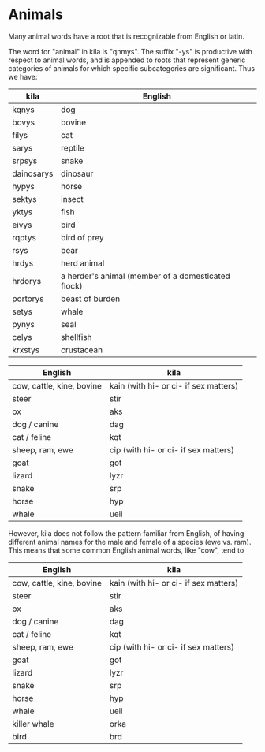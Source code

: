 # Animals

Many animal words have a root that is recognizable from English or latin.

The word for "animal" in kila is "qnmys". The suffix "-ys" is productive with respect to animal words, and is appended to roots that represent generic categories of animals for which specific subcategories are significant. Thus we have:

kila | English
--- | ---
kqnys | dog
bovys | bovine
filys | cat
sarys | reptile
srpsys | snake
dainosarys | dinosaur
hypys | horse
sektys | insect
yktys | fish
eivys | bird
rqptys | bird of prey
rsys | bear
hrdys | herd animal
hrdorys | a herder's animal (member of a domesticated flock)
portorys | beast of burden
setys | whale
pynys | seal
celys | shellfish
krxstys | crustacean


English | kila
--- | ---
cow, cattle, kine, bovine | kain (with hi- or ci- if sex matters)
steer | stir
ox | aks
dog / canine | dag
cat / feline | kqt
sheep, ram, ewe | cip (with hi- or ci- if sex matters)
goat | got
lizard | lyzr
snake | srp
horse | hyp
whale | ueil


However, kila does not follow the pattern familiar from English, of having different animal names for the male and female of a species (ewe vs. ram). This means that some common English animal words, like "cow", tend to 

English | kila
--- | ---
cow, cattle, kine, bovine | kain (with hi- or ci- if sex matters)
steer | stir
ox | aks
dog / canine | dag
cat / feline | kqt
sheep, ram, ewe | cip (with hi- or ci- if sex matters)
goat | got
lizard | lyzr
snake | srp
horse | hyp
whale | ueil
killer whale | orka
bird | brd

